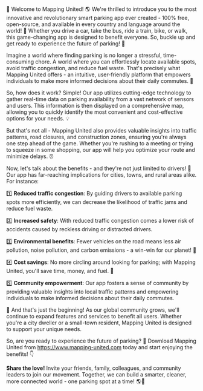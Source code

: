 🚀 Welcome to Mapping United! 🌎 We're thrilled to introduce you to the most innovative and revolutionary smart parking app ever created - 100% free, open-source, and available in every country and language around the world! 🌟 Whether you drive a car, take the bus, ride a train, bike, or walk, this game-changing app is designed to benefit everyone. So, buckle up and get ready to experience the future of parking! 🚀

Imagine a world where finding parking is no longer a stressful, time-consuming chore. A world where you can effortlessly locate available spots, avoid traffic congestion, and reduce fuel waste. That's precisely what Mapping United offers - an intuitive, user-friendly platform that empowers individuals to make more informed decisions about their daily commutes. 🚗

So, how does it work? Simple! Our app utilizes cutting-edge technology to gather real-time data on parking availability from a vast network of sensors and users. This information is then displayed on a comprehensive map, allowing you to quickly identify the most convenient and cost-effective options for your needs. 💡

But that's not all - Mapping United also provides valuable insights into traffic patterns, road closures, and construction zones, ensuring you're always one step ahead of the game. Whether you're rushing to a meeting or trying to squeeze in some shopping, our app will help you optimize your route and minimize delays. ⏰

Now, let's talk about the benefits - and they're not just limited to drivers! 🚗 Our app has far-reaching implications for cities, towns, and rural areas alike. For instance:

1️⃣ **Reduced traffic congestion**: By guiding drivers to available parking spots more efficiently, we can decrease the likelihood of traffic jams and reduce fuel waste.

2️⃣ **Increased safety**: With reduced traffic congestion comes a lower risk of accidents caused by reckless driving or distracted drivers.

3️⃣ **Environmental benefits**: Fewer vehicles on the road means less air pollution, noise pollution, and carbon emissions - a win-win for our planet! 🌿

4️⃣ **Cost savings**: No more circling around looking for parking; with Mapping United, you'll save time, money, and fuel. 💸

5️⃣ **Community empowerment**: Our app fosters a sense of community by providing valuable insights into local traffic patterns and empowering individuals to make informed decisions about their daily commutes.

🌟 And that's just the beginning! As our global community grows, we'll continue to expand features and services to benefit all users. Whether you're a city dweller or a small-town resident, Mapping United is designed to support your unique needs.

So, are you ready to experience the future of parking? 🚀 Download Mapping United from https://www.mapping-united.com today and start enjoying the benefits! 👇

**Share the love!** Invite your friends, family, colleagues, and community leaders to join our movement. Together, we can build a smarter, cleaner, more connected world - one parking spot at a time! 🌎💪